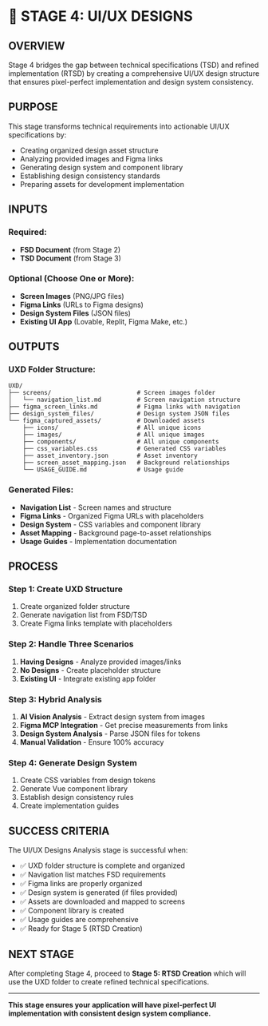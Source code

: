 # 🎨 STAGE 4: UI/UX DESIGNS

## **OVERVIEW**

Stage 4 bridges the gap between technical specifications (TSD) and refined implementation (RTSD) by creating a comprehensive UI/UX design structure that ensures pixel-perfect implementation and design system consistency.

## **PURPOSE**

This stage transforms technical requirements into actionable UI/UX specifications by:
- Creating organized design asset structure
- Analyzing provided images and Figma links
- Generating design system and component library
- Establishing design consistency standards
- Preparing assets for development implementation

## **INPUTS**

### **Required:**
- **FSD Document** (from Stage 2)
- **TSD Document** (from Stage 3)

### **Optional (Choose One or More):**
- **Screen Images** (PNG/JPG files)
- **Figma Links** (URLs to Figma designs)
- **Design System Files** (JSON files)
- **Existing UI App** (Lovable, Replit, Figma Make, etc.)

## **OUTPUTS**

### **UXD Folder Structure:**
```
UXD/
├── screens/                        # Screen images folder
│   └── navigation_list.md          # Screen navigation structure
├── figma_screen_links.md           # Figma links with navigation
├── design_system_files/            # Design system JSON files
└── figma_captured_assets/          # Downloaded assets
    ├── icons/                      # All unique icons
    ├── images/                     # All unique images
    ├── components/                 # All unique components
    ├── css_variables.css           # Generated CSS variables
    ├── asset_inventory.json        # Asset inventory
    ├── screen_asset_mapping.json   # Background relationships
    └── USAGE_GUIDE.md              # Usage guide
```

### **Generated Files:**
- **Navigation List** - Screen names and structure
- **Figma Links** - Organized Figma URLs with placeholders
- **Design System** - CSS variables and component library
- **Asset Mapping** - Background page-to-asset relationships
- **Usage Guides** - Implementation documentation

## **PROCESS**

### **Step 1: Create UXD Structure**
1. Create organized folder structure
2. Generate navigation list from FSD/TSD
3. Create Figma links template with placeholders

### **Step 2: Handle Three Scenarios**
1. **Having Designs** - Analyze provided images/links
2. **No Designs** - Create placeholder structure
3. **Existing UI** - Integrate existing app folder

### **Step 3: Hybrid Analysis**
1. **AI Vision Analysis** - Extract design system from images
2. **Figma MCP Integration** - Get precise measurements from links
3. **Design System Analysis** - Parse JSON files for tokens
4. **Manual Validation** - Ensure 100% accuracy

### **Step 4: Generate Design System**
1. Create CSS variables from design tokens
2. Generate Vue component library
3. Establish design consistency rules
4. Create implementation guides

## **SUCCESS CRITERIA**

The UI/UX Designs Analysis stage is successful when:
- ✅ UXD folder structure is complete and organized
- ✅ Navigation list matches FSD requirements
- ✅ Figma links are properly organized
- ✅ Design system is generated (if files provided)
- ✅ Assets are downloaded and mapped to screens
- ✅ Component library is created
- ✅ Usage guides are comprehensive
- ✅ Ready for Stage 5 (RTSD Creation)

## **NEXT STAGE**

After completing Stage 4, proceed to **Stage 5: RTSD Creation** which will use the UXD folder to create refined technical specifications.

---

**This stage ensures your application will have pixel-perfect UI implementation with consistent design system compliance.**
